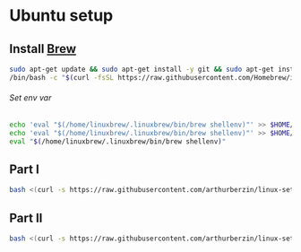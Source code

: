 # Ubuntu setup

## Install [Brew](https://brew.sh/)

```bash
sudo apt-get update && sudo apt-get install -y git && sudo apt-get install -y curl;
/bin/bash -c "$(curl -fsSL https://raw.githubusercontent.com/Homebrew/install/HEAD/install.sh)"
```

###### Set env var

```bash
echo 'eval "$(/home/linuxbrew/.linuxbrew/bin/brew shellenv)"' >> $HOME/.profile &&
echo 'eval "$(/home/linuxbrew/.linuxbrew/bin/brew shellenv)"' >> $HOME/.zprofile &&
eval "$(/home/linuxbrew/.linuxbrew/bin/brew shellenv)"
```

## Part I

```bash
bash <(curl -s https://raw.githubusercontent.com/arthurberzin/linux-setup/main/Install-partI.sh)
```

## Part II

```bash
bash <(curl -s https://raw.githubusercontent.com/arthurberzin/linux-setup/main/Install-partII.sh)
```
